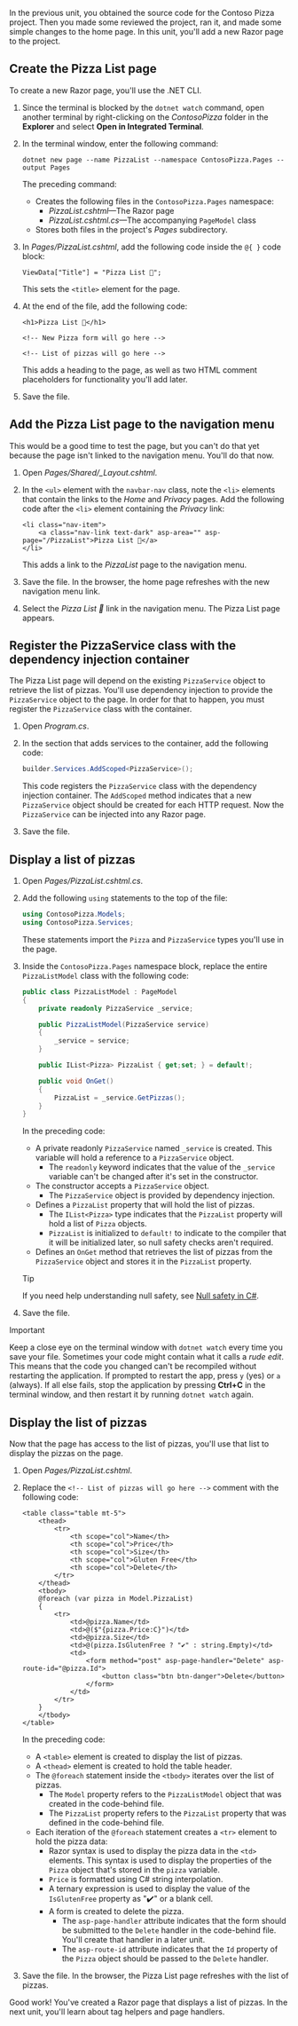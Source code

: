 In the previous unit, you obtained the source code for the Contoso Pizza project. Then you made some reviewed the project, ran it, and made some simple changes to the home page. In this unit, you'll add a new Razor page to the project.

## Create the Pizza List page

To create a new Razor page, you'll use the .NET CLI.

1. Since the terminal is blocked by the `dotnet watch` command, open another terminal by right-clicking on the *ContosoPizza* folder in the **Explorer** and select **Open in Integrated Terminal**.
1. In the terminal window, enter the following command:

    ```dotnetcli
    dotnet new page --name PizzaList --namespace ContosoPizza.Pages --output Pages
    ```

    The preceding command:

    - Creates the following files in the `ContosoPizza.Pages` namespace:
        - *PizzaList.cshtml*&mdash;The Razor page
        - *PizzaList.cshtml.cs*&mdash;The accompanying `PageModel` class
    - Stores both files in the project's *Pages* subdirectory.

1. In *Pages/PizzaList.cshtml*, add the following code inside the `@{ }` code block:

    ```razor
    ViewData["Title"] = "Pizza List 🍕";
    ```

    This sets the `<title>` element for the page.

1. At the end of the file, add the following code:

    ```razor
    <h1>Pizza List 🍕</h1>

    <!-- New Pizza form will go here -->

    <!-- List of pizzas will go here -->
    ```

    This adds a heading to the page, as well as two HTML comment placeholders for functionality you'll add later.

1. Save the file.

## Add the Pizza List page to the navigation menu

This would be a good time to test the page, but you can't do that yet because the page isn't linked to the navigation menu. You'll do that now.

1. Open *Pages/Shared/_Layout.cshtml*.
1. In the `<ul>` element with the `navbar-nav` class, note the `<li>` elements that contain the links to the *Home* and *Privacy* pages. Add the following code after the `<li>` element containing the *Privacy* link:

    ```razor
    <li class="nav-item">
        <a class="nav-link text-dark" asp-area="" asp-page="/PizzaList">Pizza List 🍕</a>
    </li>
    ```

    This adds a link to the *PizzaList* page to the navigation menu.

1. Save the file. In the browser, the home page refreshes with the new navigation menu link.
1. Select the *Pizza List 🍕* link in the navigation menu. The Pizza List page appears.

## Register the PizzaService class with the dependency injection container

The Pizza List page will depend on the existing `PizzaService` object to retrieve the list of pizzas. You'll use dependency injection to provide the `PizzaService` object to the page. In order for that to happen, you must register the `PizzaService` class with the container.

1. Open *Program.cs*.
1. In the section that adds services to the container, add the following code:

    ```csharp
    builder.Services.AddScoped<PizzaService>();
    ```

    This code registers the `PizzaService` class with the dependency injection container. The `AddScoped` method indicates that a new `PizzaService` object should be created for each HTTP request. Now the `PizzaService` can be injected into any Razor page.

1. Save the file.

## Display a list of pizzas

1. Open *Pages/PizzaList.cshtml.cs*.
1. Add the following `using` statements to the top of the file:

    ```csharp
    using ContosoPizza.Models;
    using ContosoPizza.Services;
    ```

    These statements import the `Pizza` and `PizzaService` types you'll use in the page.

1. Inside the `ContosoPizza.Pages` namespace block, replace the entire `PizzaListModel` class with the following code:

    ```csharp
    public class PizzaListModel : PageModel
    {
        private readonly PizzaService _service;

        public PizzaListModel(PizzaService service)
        {
            _service = service;
        }

        public IList<Pizza> PizzaList { get;set; } = default!;

        public void OnGet()
        {
            PizzaList = _service.GetPizzas();
        }
    }
    ```

    In the preceding code:

    - A private readonly `PizzaService` named `_service` is created. This variable will hold a reference to a `PizzaService` object.
        - The `readonly` keyword indicates that the value of the `_service` variable can't be changed after it's set in the constructor.
    - The constructor accepts a `PizzaService` object.
        - The `PizzaService` object is provided by dependency injection.
    - Defines a `PizzaList` property that will hold the list of pizzas.
        - The `IList<Pizza>` type indicates that the `PizzaList` property will hold a list of `Pizza` objects.
        - `PizzaList` is initialized to `default!` to indicate to the compiler that it will be initialized later, so null safety checks aren't required.
    - Defines an `OnGet` method that retrieves the list of pizzas from the `PizzaService` object and stores it in the `PizzaList` property.

    > [!TIP]
    > If you need help understanding null safety, see [Null safety in C#](/training/modules/csharp-null-safety/).

1. Save the file.

> [!IMPORTANT]
> Keep a close eye on the terminal window with `dotnet watch` every time you save your file. Sometimes your code might contain what it calls a *rude edit*. This means that the code you changed can't be recompiled without restarting the application. If prompted to restart the app, press `y` (yes) or `a` (always). If all else fails, stop the application by pressing **Ctrl+C** in the terminal window, and then restart it by running `dotnet watch` again.

## Display the list of pizzas

Now that the page has access to the list of pizzas, you'll use that list to display the pizzas on the page.

1. Open *Pages/PizzaList.cshtml*.
1. Replace the `<!-- List of pizzas will go here -->` comment with the following code:

    ```razor
    <table class="table mt-5">
        <thead>
            <tr>
                <th scope="col">Name</th>
                <th scope="col">Price</th>
                <th scope="col">Size</th>
                <th scope="col">Gluten Free</th>
                <th scope="col">Delete</th>
            </tr>
        </thead>
        <tbody>
        @foreach (var pizza in Model.PizzaList)
        {
            <tr>
                <td>@pizza.Name</td>
                <td>@($"{pizza.Price:C}")</td>
                <td>@pizza.Size</td>
                <td>@(pizza.IsGlutenFree ? "✔️" : string.Empty)</td>
                <td>
                    <form method="post" asp-page-handler="Delete" asp-route-id="@pizza.Id">
                        <button class="btn btn-danger">Delete</button>
                    </form>
                </td>
            </tr>
        }
        </tbody>
    </table>
    ```

    In the preceding code:

    - A `<table>` element is created to display the list of pizzas.
    - A `<thead>` element is created to hold the table header.
    - The `@foreach` statement inside the `<tbody>` iterates over the list of pizzas.
        - The `Model` property refers to the `PizzaListModel` object that was created in the code-behind file.
        - The `PizzaList` property refers to the `PizzaList` property that was defined in the code-behind file.
    - Each iteration of the `@foreach` statement creates a `<tr>` element to hold the pizza data:
        - Razor syntax is used to display the pizza data in the `<td>` elements. This syntax is used to display the properties of the `Pizza` object that's stored in the `pizza` variable.
        - `Price` is formatted using C# string interpolation.
        - A ternary expression is used to display the value of the `IsGlutenFree` property as "✔️" or a blank cell.
        - A form is created to delete the pizza.
            - The `asp-page-handler` attribute indicates that the form should be submitted to the `Delete` handler in the code-behind file. You'll create that handler in a later unit.
            - The `asp-route-id` attribute indicates that the `Id` property of the `Pizza` object should be passed to the `Delete` handler.

1. Save the file. In the browser, the Pizza List page refreshes with the list of pizzas.

Good work! You've created a Razor page that displays a list of pizzas. In the next unit, you'll learn about tag helpers and page handlers.
